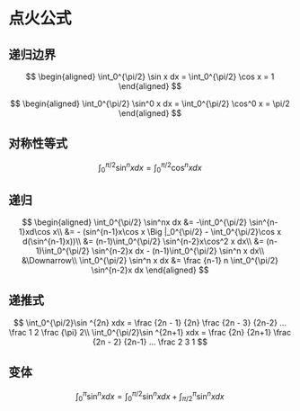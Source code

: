 # 点火公式

## 递归边界

$$
\begin{aligned}
\int_0^{\pi/2} \sin x dx = \int_0^{\pi/2} \cos x = 1
\end{aligned}
$$

$$
\begin{aligned}
\int_0^{\pi/2} \sin^0 x dx = \int_0^{\pi/2} \cos^0 x = \pi/2
\end{aligned}
$$

## 对称性等式

$$
\int_0^{\pi/2} \sin^n x dx = \int_0^{\pi/2} \cos^n x dx
$$

## 递归

$$
\begin{aligned}
\int_0^{\pi/2} \sin^nx dx
&= -\int_0^{\pi/2} \sin^{n-1}xd\cos x\\
&= - (sin^{n-1}x\cos x \Big |_0^{\pi/2} - \int_0^{\pi/2}\cos x d(\sin^{n-1}x))\\
&= (n-1)\int_0^{\pi/2} \sin^{n-2}x\cos^2 x dx\\
&= (n-1)\int_0^{\pi/2} \sin^{n-2}x dx - (n-1)\int_0^{\pi/2} \sin^n  x dx\\
&\Downarrow\\
\int_0^{\pi/2} \sin^n x dx
&= \frac {n-1} n \int_0^{\pi/2} \sin^{n-2}x dx
\end{aligned}
$$

## 递推式

$$
\int_0^{\pi/2}\sin ^{2n} xdx = \frac {2n - 1} {2n} \frac {2n - 3} {2n-2} ... \frac 1 2 \frac {\pi} 2\\
\int_0^{\pi/2}\sin ^{2n+1} xdx = \frac {2n} {2n+1} \frac {2n - 2} {2n-1} ... \frac 2 3 1
$$

## 变体

$$
\int_0^{\pi} \sin^nxdx =
\int_0^{\pi/2} \sin^nxdx +
\int_{\pi/2}^{\pi} \sin^nxdx
$$
